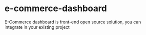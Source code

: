 # e-commerce-dashboard
E-Commerce dashboard is front-end open source solution, you can integrate in your existing project
